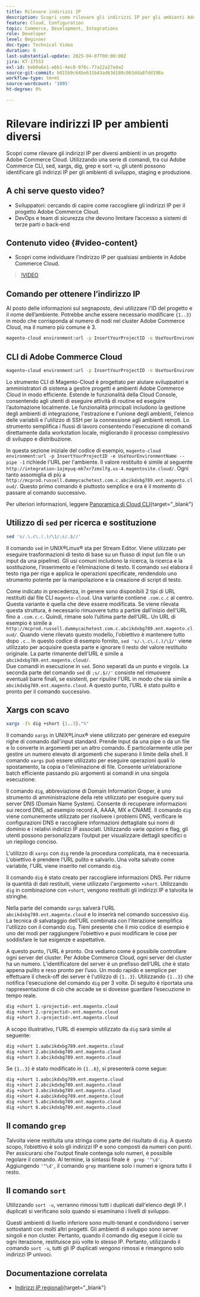 ```yaml
---
title: Rilevare indirizzi IP
description: Scopri come rilevare gli indirizzi IP per gli ambienti Adobe Commerce Cloud per migliorare la sicurezza e semplificare la comunicazione con il server
feature: Cloud, Configuration
topic: Commerce, Development, Integrations
role: Developer
level: Beginner
doc-type: Technical Video
duration: 0
last-substantial-update: 2025-04-07T00:00:00Z
jira: KT-17553
exl-id: beb0a6e1-e6b1-4ec0-976c-77a22a27e8a2
source-git-commit: b015b9c64be631b43ad63d180c003dda8fdd198a
workflow-type: tm+mt
source-wordcount: '1095'
ht-degree: 0%

---
```


# Rilevare indirizzi IP per ambienti diversi

Scopri come rilevare gli indirizzi IP per diversi ambienti in un progetto Adobe Commerce Cloud. Utilizzando una serie di comandi, tra cui Adobe Commerce CLI, sed, xargs, dig, grep e sort -u, gli utenti possono identificare gli indirizzi IP per gli ambienti di sviluppo, staging e produzione.

## A chi serve questo video?

* Sviluppatori: cercando di capire come raccogliere gli indirizzi IP per il progetto Adobe Commerce Cloud.
* DevOps e team di sicurezza che devono limitare l’accesso a sistemi di terze parti o back-end

## Contenuto video {#video-content}

* Scopri come individuare l’indirizzo IP per qualsiasi ambiente in Adobe Commerce Cloud.

>[!VIDEO](https://video.tv.adobe.com/v/3457493/?learn=on)

## Comando per ottenere l’indirizzo IP

Al posto delle informazioni sul segnaposto, devi utilizzare l’ID del progetto e il nome dell’ambiente.  Potrebbe anche essere necessario modificare `{1..3}` in modo che corrisponda al numero di nodi nel cluster Adobe Commerce Cloud, ma il numero più comune è 3.

```bash
magento-cloud environment:url -p InsertYourProjectID -e UseYourEnvironmentName --pipe -1 | sed 's/.\.c\.(.)/\1/;s/.$//' | xargs -I% dig +short {1..3}."%" | grep '^\d' | sort -u
```

## CLI di Adobe Commerce Cloud

```bash
magento-cloud environment:url -p InsertYourProjectID -e UseYourEnvironmentName --pipe -1
```

Lo strumento CLI di Magento-Cloud è progettato per aiutare sviluppatori e amministratori di sistema a gestire progetti e ambienti Adobe Commerce Cloud in modo efficiente. Estende le funzionalità della Cloud Console, consentendo agli utenti di eseguire attività di routine ed eseguire l’automazione localmente. Le funzionalità principali includono la gestione degli ambienti di integrazione, l&#39;estrazione e l&#39;unione degli ambienti, l&#39;elenco delle variabili e l&#39;utilizzo di SSH per la connessione agli ambienti remoti. Lo strumento semplifica i flussi di lavoro consentendo l&#39;esecuzione di comandi direttamente dalla workstation locale, migliorando il processo complessivo di sviluppo e distribuzione.

In questa sezione iniziale del codice di esempio, `magento-cloud environment:url -p InsertYourProjectID -e UseYourEnvironmentName --pipe -1` richiede l&#39;URL per l&#39;ambiente. Il valore restituito è simile al seguente `http://integration-1ajmyuq-mk7xr7zmslfg.us-4.magentosite.cloud/`. Ogni tanto assomiglia di più a `http://mcprod.russell.dummycachetest.com.c.abcikdxbg789.ent.magento.cloud/`.  Questo primo comando è piuttosto semplice e ora è il momento di passare al comando successivo.

Per ulteriori informazioni, leggere [Panoramica di Cloud CLI](https://experienceleague.adobe.com/en/docs/commerce-on-cloud/user-guide/dev-tools/cloud-cli/cloud-cli-overview){target="_blank"}

## Utilizzo di `sed` per ricerca e sostituzione

```bash
sed 's/.\.c\.(.)/\1/;s/.$//'
```

Il comando `sed` in UNIX®Linux® sta per Stream Editor. Viene utilizzato per eseguire trasformazioni di testo di base su un flusso di input (un file o un input da una pipeline). Gli usi comuni includono la ricerca, la ricerca e la sostituzione, l’inserimento e l’eliminazione di testo. Il comando `sed` elabora il testo riga per riga e applica le operazioni specificate, rendendolo uno strumento potente per la manipolazione e la creazione di script di testo.

Come indicato in precedenza, in genere sono disponibili 2 tipi di URL restituiti dal file CLI `magento-cloud`. Una variante contiene `.com.c.c` al centro. Questa variante è quella che deve essere modificata. Se viene rilevata questa struttura, è necessario rimuovere tutto a partire dall&#39;inizio dell&#39;URL fino a `.com.c.c`.  Quindi, rimane solo l’ultima parte dell’URL. Un URL di esempio è simile a `http://mcprod.russell.dummycachetest.com.c.abcikdxbg789.ent.magento.cloud/`.  Quando viene rilevato questo modello, l&#39;obiettivo è mantenere tutto dopo `.c.`.  In questo codice di esempio fornito, `sed 's/.\.c\.(.)/\1/'` viene utilizzato per acquisire questa parte e ignorare il resto del valore restituito originale. La parte rimanente dell&#39;URL è simile a `abcikdxbg789.ent.magento.cloud/`.\
Due comandi in esecuzione in `sed`. Sono separati da un punto e virgola. La seconda parte del comando `sed` di `;s/.$//'` consiste nel rimuovere eventuali barre finali, se esistenti, per ripulire l&#39;URL in modo che sia simile a `abcikdxbg789.ent.magento.cloud`.  A questo punto, l’URL è stato pulito e pronto per il comando successivo.

## Xargs con scavo

```bash
xargs -I% dig +short {1..3}."%"
```

Il comando `xargs` in UNIX®Linux® viene utilizzato per generare ed eseguire righe di comando dall&#39;input standard. Prende input da una pipe o da un file e lo converte in argomenti per un altro comando. È particolarmente utile per gestire un numero elevato di argomenti che superano il limite della shell. Il comando `xargs` può essere utilizzato per eseguire operazioni quali lo spostamento, la copia o l&#39;eliminazione di file. Consente un’elaborazione batch efficiente passando più argomenti ai comandi in una singola esecuzione.

Il comando `dig`, abbreviazione di Domain Information Groper, è uno strumento di amministrazione della rete utilizzato per eseguire query sui server DNS (Domain Name System). Consente di recuperare informazioni sui record DNS, ad esempio record A, AAAA, MX e CNAME. Il comando `dig` viene comunemente utilizzato per risolvere i problemi DNS, verificare le configurazioni DNS e raccogliere informazioni dettagliate sui nomi di dominio e i relativi indirizzi IP associati. Utilizzando varie opzioni e flag, gli utenti possono personalizzare l’output per visualizzare dettagli specifici o un riepilogo conciso.

L&#39;utilizzo di `xargs` con `dig` rende la procedura complicata, ma è necessaria. L’obiettivo è prendere l’URL pulito e salvarlo.  Una volta salvato come variabile, l&#39;URL viene inserito nel comando `dig`.

Il comando `dig` è stato creato per raccogliere informazioni DNS. Per ridurre la quantità di dati restituiti, viene utilizzato l&#39;argomento `+short`. Utilizzando `dig` in combinazione con `+short`, vengono restituiti gli indirizzi IP e talvolta le stringhe.

Nella parte del comando `xargs` salverà l&#39;URL `abcikdxbg789.ent.magento.cloud` e lo inserirà nel comando successivo `dig`. La tecnica di salvataggio dell&#39;URL combinata con l&#39;iterazione semplifica l&#39;utilizzo con il comando `dig`. Tieni presente che il mio codice di esempio è uno dei modi per raggiungere l’obiettivo e puoi modificare le cose per soddisfare le tue esigenze e aspettative.

A questo punto, l’URL è pronto. Ora vediamo come è possibile controllare ogni server del cluster. Per Adobe Commerce Cloud, ogni server del cluster ha un numero. L’identificatore del server è un prefisso dell’URL che è stato appena pulito e reso pronto per l’uso. Un modo rapido e semplice per effettuare il check-off dei server è l&#39;utilizzo di `{1..3}`. Utilizzando `{1..3}` che notifica l&#39;esecuzione del comando `dig` per 3 volte. Di seguito è riportata una rappresentazione di ciò che accade se si dovesse guardare l’esecuzione in tempo reale.

```bash
dig +short 1.<projectid>.ent.magento.cloud
dig +short 2.<projectid>.ent.magento.cloud
dig +short 3.<projectid>.ent.magento.cloud
```

A scopo illustrativo, l&#39;URL di esempio utilizzato da `dig` sarà simile al seguente:

```bash
dig +short 1.aabcikdxbg789.ent.magento.cloud
dig +short 2.abcikdxbg789.ent.magento.cloud
dig +short 3.abcikdxbg789.ent.magento.cloud
```

Se `{1..3}` è stato modificato in `{1..6}`, si presenterà come segue:

```bash
dig +short 1.aabcikdxbg789.ent.magento.cloud
dig +short 2.abcikdxbg789.ent.magento.cloud
dig +short 3.abcikdxbg789.ent.magento.cloud
dig +short 4.aabcikdxbg789.ent.magento.cloud
dig +short 5.abcikdxbg789.ent.magento.cloud
dig +short 6.abcikdxbg789.ent.magento.cloud
```

## Il comando `grep`

Talvolta viene restituita una stringa come parte del risultato di `dig`. A questo scopo, l’obiettivo è solo gli indirizzi IP e sono composti da numeri con punti. Per assicurarsi che l&#39;output finale contenga solo numeri, è possibile regolare il comando. Al termine, la sintassi finale è ` grep '^\d'`.  Aggiungendo `'^\d'`, il comando `grep` mantiene solo i numeri e ignora tutto il resto.

## Il comando `sort`

Utilizzando `sort -u`, verranno rimossi tutti i duplicati dall&#39;elenco degli IP. I duplicati si verificano solo quando si esaminano i livelli di sviluppo.

Questi ambienti di livello inferiore sono multi-tenant e condividono i server sottostanti con molti altri progetti. Gli ambienti di sviluppo sono server singoli e non cluster. Pertanto, quando il comando dig esegue il ciclo su ogni iterazione, restituisce più volte lo stesso IP. Pertanto, utilizzando il comando `sort -u`, tutti gli IP duplicati vengono rimossi e rimangono solo indirizzi IP univoci.



## Documentazione correlata

* [Indirizzi IP regionali](https://experienceleague.adobe.com/en/docs/commerce-on-cloud/user-guide/project/regional-ip-addresses){target="_blank"}
